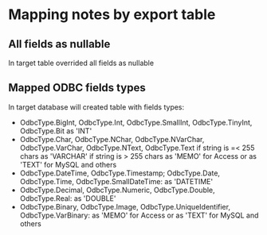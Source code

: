 Mapping notes by export table
=============================

All fields as nullable
----------------------
In target table overrided all fields as nullable

Mapped ODBC fields types
------------------------
In target database will created table with fields types:
- OdbcType.BigInt, OdbcType.Int, OdbcType.SmallInt, OdbcType.TinyInt, OdbcType.Bit
 as 'INT'
- OdbcType.Char, OdbcType.NChar, OdbcType.NVarChar, OdbcType.VarChar, OdbcType.NText, OdbcType.Text
 if string is =< 255 chars as 'VARCHAR' 
 if string is > 255 chars as 'MEMO' for Access or as 'TEXT' for MySQL and others
- OdbcType.DateTime, OdbcType.Timestamp; OdbcType.Date, OdbcType.Time, OdbcType.SmallDateTime:
 as 'DATETIME'
- OdbcType.Decimal, OdbcType.Numeric, OdbcType.Double, OdbcType.Real:
 as 'DOUBLE'
- OdbcType.Binary, OdbcType.Image, OdbcType.UniqueIdentifier, OdbcType.VarBinary:
 as 'MEMO' for Access or as 'TEXT' for MySQL and others